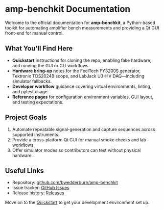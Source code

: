# amp-benchkit Documentation

Welcome to the official documentation for **amp-benchkit**, a Python-based toolkit for automating amplifier bench measurements and providing a Qt GUI front-end for manual control.

## What You'll Find Here

- **Quickstart** instructions for cloning the repo, enabling fake hardware, and running the GUI or CLI workflows.
- **Hardware bring-up** notes for the FeelTech FY3200S generator, Tektronix TDS2024B scope, and LabJack U3-HV DAQ—including simulator fallbacks.
- **Developer workflow** guidance covering virtual environments, linting, and pytest usage.
- **Reference pages** for configuration environment variables, GUI layout, and testing expectations.

## Project Goals

1. Automate repeatable signal-generation and capture sequences across supported instruments.
2. Provide a cross-platform Qt GUI for manual smoke checks and lab workflows.
3. Offer simulator modes so contributors can test without physical hardware.

## Useful Links

- Repository: [github.com/bwedderburn/amp-benchkit](https://github.com/bwedderburn/amp-benchkit)
- Issue tracker: [GitHub Issues](https://github.com/bwedderburn/amp-benchkit/issues)
- Release history: [Releases](https://github.com/bwedderburn/amp-benchkit/releases)

Move on to the [Quickstart](getting-started.md) to get your development environment set up.
